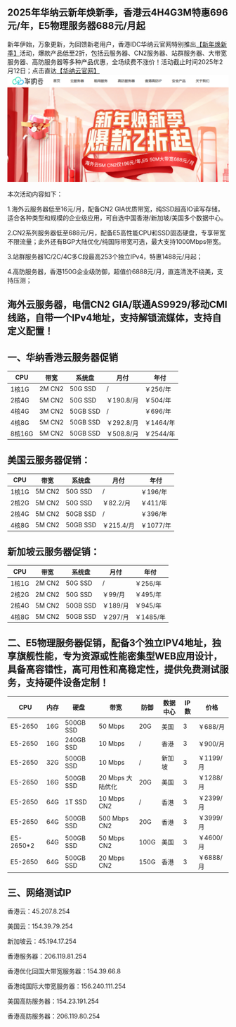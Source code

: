 ## 2025年华纳云新年焕新季，香港云4H4G3M特惠696元/年，E5物理服务器688元/月起

新年伊始，万象更新，为回馈新老用户，香港IDC华纳云官网特别推出[【新年焕新季】](https://www.hncloud.com)活动，爆款产品低至2折，包括云服务器、CN2服务器、站群服务器、大带宽服务器、高防服务器等多种产品优惠，全场续费不涨价！活动截止时间2025年2月12日；点击直达[【华纳云官网】](https://www.hncloud.com)
![image](https://github.com/hk-hncloud/subject/blob/main/img/%E5%9B%BE%E7%89%872.png)

本次活动内容如下：

1.海外云服务器低至16元/月，配备CN2 GIA优质带宽，纯SSD超高IO读写存储，适合各种类型和规模的企业级应用，可自选中国香港/新加坡/美国多个数据中心。

2.CN2系列服务器低至688元/月，配备E5高性能CPU和SSD固态硬盘，专享带宽不限流量；此外还有BGP大陆优化/纯国际带宽可选，最大支持1000Mbps带宽。

3.站群服务器1C/2C/4C多C段最高253个独立IPv4，特惠1488元/月起；

4.高防服务器，香港150G企业级防御，超值价6888元/月，直连清洗不绕美，支持压测；


## 海外云服务器，电信CN2 GIA/联通AS9929/移动CMI线路，自带一个IPv4地址，支持解锁流媒体，支持自定义配置！


## 一、华纳香港云服务器促销

|  CPU | 带宽 | 系统盘  | 月付   | 年付    |
|-------|-------|-------|--------|-------|
|1核1G  |2M CN2  |50G SSD| /| ￥256/年  |
|2核4G  |5M CN2  |50G SSD| ￥190.8/月|￥504/年 |
|4核4G  |3M CN2  | 50GB SSD| /| ￥696/年 |
|4核8G  |5M CN2  | 50GB SSD| ￥292.8/月 | ￥1464/年|
|8核16G |5M CN2  | 50GB SSD| ￥508.8/月| ￥2544/年|


## 美国云服务器促销：

|  CPU | 带宽 | 系统盘  | 月付   | 年付    |
|-------|-------|-------|--------|-------|
|1核1G  |5M CN2  |50G SSD| /| ￥196/年  |
|2核2G  |5M CN2  |50G SSD| ￥82.2/月|￥411/年 |
|2核4G  |5M CN2  | 50GB SSD| /| ￥396/年 |
|4核8G  |5M CN2  | 50GB SSD| ￥215.4/月 | ￥1077/年|


## 新加坡云服务器促销：

|  CPU | 带宽 | 系统盘  | 月付   | 年付    |
|----------|---------|---------|----------|---------|
|1核1G  |2M CN2  |50G SSD| /| ￥256/年  |
|2核2G  |2M CN2  |50G SSD| ￥99/月|￥495/年 |
|2核4G  |5M CN2  | 50GB SSD| ￥189/月| ￥945/年 |
|4核8G  |5M CN2  | 50GB SSD| ￥297/月 | ￥1485/年|



## 二、E5物理服务器促销，配备3个独立IPV4地址，独享旗舰性能，专为资源或性能密集型WEB应用设计，具备高容错性，高可用性和高稳定性，提供免费测试服务，支持硬件设备定制！

| CPU        | 内存       | 硬盘 | 带宽     | 防御                 | 数据中心 | IP数 | 价格       | 
|-------------|----------------|-------|----------|----------------------|------|----------|------------|
|E5-2650  |16G | 500GB SSD| 50 Mbps |20G  |美国      | 3 | ￥688/月   |
|E5-2650 |16G| 240GB SSD| 10 Mbps  |/    |香港       | 3 |￥900/月    |
|E5-2650|32G| 500GB SSD| 10 Mbps|/   |新加坡      | 3| ￥1199/月  |
|E5-2650 |16G| 500GB SSD| 20 Mbps 大陆优化 |20G  | 美国  |3   | ￥1288/月   |
|E5-2650 |64G| 1T SSD| 10 Mbps CN2 |/            | 香港 |3   | ￥2399/月    |
|E5-2650 |64G| 500GB SSD| 500 Mbps CN2|20G         | 香港  |3   |￥3999/月    |
|E5-2650*2 |64G| 500GB SSD| 50 Mbps CN2|100G      | 美国   |3    | ￥4600/月    |
|E5-2650 |64G | 500GB SSD|20 Mbps CN2    |150G        | 香港  |3    | ￥6888/月    |


## 三、网络测试IP

香港云：45.207.8.254

美国云：154.39.79.254

新加坡云：45.194.17.254

香港服务器：206.119.81.254

香港优化回国大带宽服务器：154.39.66.8

香港纯国际大带宽服务器：156.240.111.254

美国高防服务器：154.23.191.254

香港高防服务器：206.119.80.254
